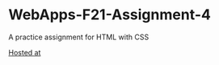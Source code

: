 # WebApps-F21-Assignment-4
A practice assignment for HTML with CSS

<html>
<body>
<a href="https://44-563-webapps-f21.github.io/webapps-f21-assignment-4-alap2607/">Hosted at</a>
</body>
</html>